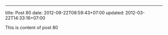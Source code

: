 ---
title: Post 80
date: 2012-09-22T08:59:43+07:00
updated: 2012-03-22T14:33:16+07:00

This is content of post 80